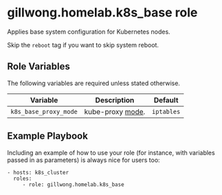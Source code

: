 gillwong.homelab.k8s_base role
=========

Applies base system configuration for Kubernetes nodes.

Skip the `reboot` tag if you want to skip system reboot.

Role Variables
--------------

The following variables are required unless stated otherwise.

| Variable | Description | Default |
| -- | -- | -- |
| `k8s_base_proxy_mode` | kube-proxy [mode](https://kubernetes.io/docs/reference/config-api/kube-proxy-config.v1alpha1/#kubeproxy-config-k8s-io-v1alpha1-ProxyMode). | `iptables` |

Example Playbook
----------------

Including an example of how to use your role (for instance, with variables passed in as parameters) is always nice for users too:

    - hosts: k8s_cluster
      roles:
         - role: gillwong.homelab.k8s_base
